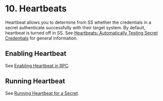 [title]: # (10. Heartbeats)
[tags]: # (Heartbeat)
[priority]: # (100)

# 10. Heartbeats

Heartbeat allows you to determine from SS whether the credentials in a secret authenticate successfully with their target system. By default, heartbeat is turned off in SS. See [Heartbeats: Automatically Testing Secret Credentials](#Heartbeats:-Automatically-Testing-Secret-Credentials) for general information.

## Enabling Heartbeat

See [Enabling Heartbeat in RPC](../../secret-heartbeats/enabling-heartbeat-in-rpc/index.md).

## Running Heartbeat

See [Running Heartbeat for a Secret](../../secret-heartbeats/running-heartbeat-for-a-secret/index.md).
